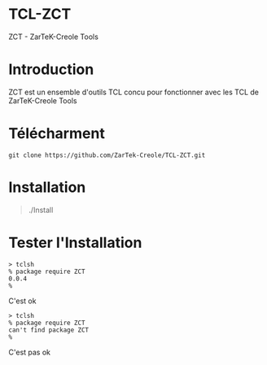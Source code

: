 # TCL-ZCT
ZCT - ZarTeK-Creole Tools
# Introduction
ZCT est un ensemble d'outils TCL concu pour fonctionner avec les TCL de ZarTeK-Creole Tools

# Télécharment
```
git clone https://github.com/ZarTek-Creole/TCL-ZCT.git
```

# Installation
> ./Install 

# Tester l'Installation
```
> tclsh
% package require ZCT
0.0.4
%
```
C'est ok 
```
> tclsh
% package require ZCT
can't find package ZCT
%
```
C'est pas ok